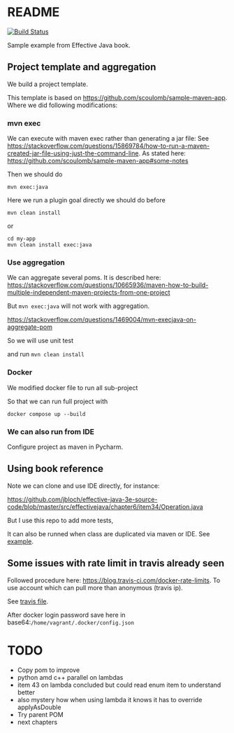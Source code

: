 # README

[![Build Status](https://travis-ci.org/scoulomb/effective-java.svg?branch=master)](https://travis-ci.org/scoulomb/effective-java)

Sample example from Effective Java book.

## Project template and aggregation


We build a project template.

This template is based on https://github.com/scoulomb/sample-maven-app.
Where we did following modifications:

### mvn exec

We can execute with maven exec rather than generating a jar file:
See https://stackoverflow.com/questions/15869784/how-to-run-a-maven-created-jar-file-using-just-the-command-line.
As stated here: https://github.com/scoulomb/sample-maven-app#some-notes

Then we should do

````shell
mvn exec:java
````

Here we run a plugin goal directly we should do before

````shell
mvn clean install
````

or 

````shell
cd my-app
mvn clean install exec:java
````

### Use aggregation

We can aggregate several poms.
It is described here:
https://stackoverflow.com/questions/10665936/maven-how-to-build-multiple-independent-maven-projects-from-one-project

But `mvn exec:java` will not work with aggregation.

https://stackoverflow.com/questions/1469004/mvn-execjava-on-aggregate-pom

So we will use unit test

and run `mvn clean install`

### Docker

We modified docker file to run all sub-project

So that we can run full project with

````shell
docker compose up --build
````

<!-- created new git, del to rm in window,
could try pom parent -->

### We can also run from IDE

Configure project as maven in Pycharm.

## Using book reference

Note we can clone and use IDE directly, for instance:
<!-- if issue clean and restart -->
https://github.com/jbloch/effective-java-3e-source-code/blob/master/src/effectivejava/chapter6/item34/Operation.java

But I use this repo to add more tests,

It can also be runned when class are duplicated via maven or IDE.
See [example](ch7-lambdas-and-streams/src/main/java/com/mycompany/lambdasandstreams/App.java).

## Some issues with rate limit in travis already seen

<!--
Similar to
https://raw.githubusercontent.com/scoulomb/private_script/main/dns-auto/end_of_year_2020.md 
-->


Followed procedure here: https://blog.travis-ci.com/docker-rate-limits.
To use account which can pull more than anonymous (travis ip).

See [travis file](./.travis.yml).

After docker login password save here in base64:`/home/vagrant/.docker/config.json`

# TODO

- Copy pom to improve
- python amd c++ parallel on lambdas
- item 43 on lambda concluded but could read enum item to understand better  
- also mystery how when using lambda it knows it has to override applyAsDouble
- Try parent POM
- next chapters
